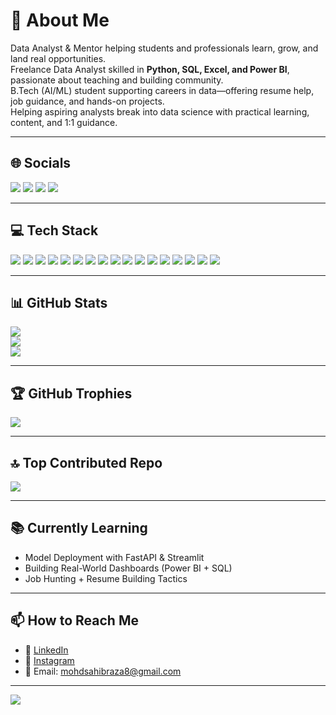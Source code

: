 # 💫 About Me  
Data Analyst & Mentor helping students and professionals learn, grow, and land real opportunities.  
Freelance Data Analyst skilled in **Python, SQL, Excel, and Power BI**, passionate about teaching and building community.  
B.Tech (AI/ML) student supporting careers in data—offering resume help, job guidance, and hands-on projects.  
Helping aspiring analysts break into data science with practical learning, content, and 1:1 guidance.

---

## 🌐 Socials  
<p align="left">
  <a href="https://instagram.com/msturkeng"><img src="https://img.shields.io/badge/Instagram-%23E4405F.svg?logo=Instagram&logoColor=white" /></a>
  <a href="https://linkedin.com/in/mohdsahibraza"><img src="https://img.shields.io/badge/LinkedIn-%230077B5.svg?logo=linkedin&logoColor=white" /></a>
  <a href="https://www.youtube.com/@yourchannelname"><img src="https://img.shields.io/badge/YouTube-%23FF0000.svg?logo=YouTube&logoColor=white" /></a>
  <a href="mailto:mohdsahibraza8@gmail.com"><img src="https://img.shields.io/badge/Email-D14836?logo=gmail&logoColor=white" /></a>
</p>

---

## 💻 Tech Stack  
<p align="left">
  <img src="https://img.shields.io/badge/Python-3670A0?style=for-the-badge&logo=python&logoColor=ffdd54" />
  <img src="https://img.shields.io/badge/MySQL-4479A1?style=for-the-badge&logo=mysql&logoColor=white" />
  <img src="https://img.shields.io/badge/Power_BI-F2C811?style=for-the-badge&logo=powerbi&logoColor=black" />
  <img src="https://img.shields.io/badge/Excel-217346?style=for-the-badge&logo=microsoft-excel&logoColor=white" />
  <img src="https://img.shields.io/badge/Pandas-150458?style=for-the-badge&logo=pandas&logoColor=white" />
  <img src="https://img.shields.io/badge/NumPy-013243?style=for-the-badge&logo=numpy&logoColor=white" />
  <img src="https://img.shields.io/badge/Matplotlib-ffffff?style=for-the-badge&logo=Matplotlib&logoColor=black" />
  <img src="https://img.shields.io/badge/Seaborn-03A9F4?style=for-the-badge&logoColor=white" />
  <img src="https://img.shields.io/badge/Scikit--learn-F7931E?style=for-the-badge&logo=scikit-learn&logoColor=white" />
  <img src="https://img.shields.io/badge/TensorFlow-FF6F00?style=for-the-badge&logo=TensorFlow&logoColor=white" />
  <img src="https://img.shields.io/badge/PyTorch-EE4C2C?style=for-the-badge&logo=PyTorch&logoColor=white" />
  <img src="https://img.shields.io/badge/SciPy-0C55A5?style=for-the-badge&logo=scipy&logoColor=white" />
  <img src="https://img.shields.io/badge/Plotly-3F4F75?style=for-the-badge&logo=plotly&logoColor=white" />
  <img src="https://img.shields.io/badge/GitHub-121011?style=for-the-badge&logo=github&logoColor=white" />
  <img src="https://img.shields.io/badge/Canva-00C4CC?style=for-the-badge&logo=Canva&logoColor=white" />
  <img src="https://img.shields.io/badge/CSS3-1572B6?style=for-the-badge&logo=css3&logoColor=white" />
  <img src="https://img.shields.io/badge/Jira-0A0FFF?style=for-the-badge&logo=jira&logoColor=white" />
</p>

---

## 📊 GitHub Stats  
![](https://github-readme-stats.vercel.app/api?username=sahibturk&theme=dark&hide_border=false&include_all_commits=false&count_private=false)  
![](https://nirzak-streak-stats.vercel.app/?user=sahibturk&theme=dark&hide_border=false)  
![](https://github-readme-stats.vercel.app/api/top-langs/?username=sahibturk&theme=dark&hide_border=false&include_all_commits=false&count_private=false&layout=compact)

---

## 🏆 GitHub Trophies  
![](https://github-profile-trophy.vercel.app/?username=sahibturk&theme=radical&no-frame=false&no-bg=false&margin-w=4)

---

## 🔝 Top Contributed Repo  
![](https://github-contributor-stats.vercel.app/api?username=sahibturk&limit=5&theme=dark&combine_all_yearly_contributions=true)

---

## 📚 Currently Learning  
- Model Deployment with FastAPI & Streamlit  
- Building Real-World Dashboards (Power BI + SQL)  
- Job Hunting + Resume Building Tactics

---

## 📫 How to Reach Me  
- 💼 [LinkedIn](https://linkedin.com/in/mohdsahibraza)  
- 📸 [Instagram](https://instagram.com/msturkeng)  
- 📧 Email: mohdsahibraza8@gmail.com  

---

[![](https://visitcount.itsvg.in/api?id=sahibturk&icon=0&color=0)](https://visitcount.itsvg.in)

<!-- Proudly created with GPRM ( https://gprm.itsvg.in ) -->

